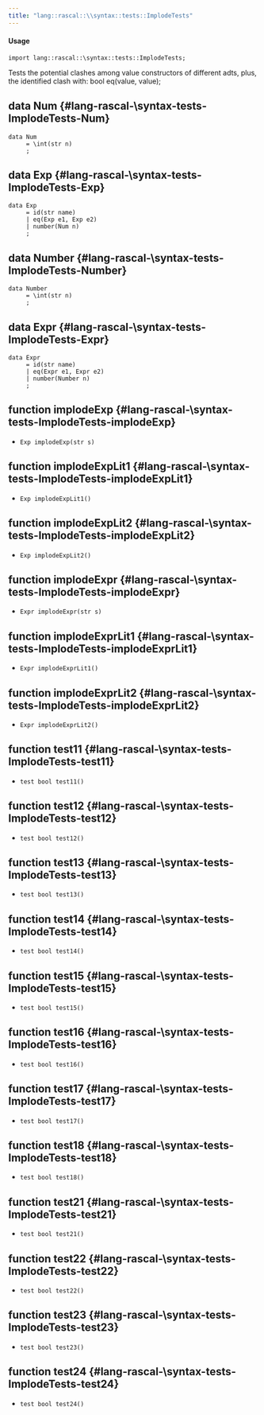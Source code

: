 ```yaml
---
title: "lang::rascal::\\syntax::tests::ImplodeTests"
---
```


#### Usage

`import lang::rascal::\syntax::tests::ImplodeTests;`

Tests the potential clashes among value constructors of different adts, plus, the identified clash with: bool eq(value, value);


## data Num {#lang-rascal-\syntax-tests-ImplodeTests-Num}

```rascal
data Num  
     = \int(str n)
     ;
```

## data Exp {#lang-rascal-\syntax-tests-ImplodeTests-Exp}

```rascal
data Exp  
     = id(str name)
     | eq(Exp e1, Exp e2)
     | number(Num n)
     ;
```

## data Number {#lang-rascal-\syntax-tests-ImplodeTests-Number}

```rascal
data Number  
     = \int(str n)
     ;
```

## data Expr {#lang-rascal-\syntax-tests-ImplodeTests-Expr}

```rascal
data Expr  
     = id(str name)
     | eq(Expr e1, Expr e2)
     | number(Number n)
     ;
```

## function implodeExp {#lang-rascal-\syntax-tests-ImplodeTests-implodeExp}

* ``Exp implodeExp(str s)``

## function implodeExpLit1 {#lang-rascal-\syntax-tests-ImplodeTests-implodeExpLit1}

* ``Exp implodeExpLit1()``

## function implodeExpLit2 {#lang-rascal-\syntax-tests-ImplodeTests-implodeExpLit2}

* ``Exp implodeExpLit2()``

## function implodeExpr {#lang-rascal-\syntax-tests-ImplodeTests-implodeExpr}

* ``Expr implodeExpr(str s)``

## function implodeExprLit1 {#lang-rascal-\syntax-tests-ImplodeTests-implodeExprLit1}

* ``Expr implodeExprLit1()``

## function implodeExprLit2 {#lang-rascal-\syntax-tests-ImplodeTests-implodeExprLit2}

* ``Expr implodeExprLit2()``

## function test11 {#lang-rascal-\syntax-tests-ImplodeTests-test11}

* ``test bool test11()``

## function test12 {#lang-rascal-\syntax-tests-ImplodeTests-test12}

* ``test bool test12()``

## function test13 {#lang-rascal-\syntax-tests-ImplodeTests-test13}

* ``test bool test13()``

## function test14 {#lang-rascal-\syntax-tests-ImplodeTests-test14}

* ``test bool test14()``

## function test15 {#lang-rascal-\syntax-tests-ImplodeTests-test15}

* ``test bool test15()``

## function test16 {#lang-rascal-\syntax-tests-ImplodeTests-test16}

* ``test bool test16()``

## function test17 {#lang-rascal-\syntax-tests-ImplodeTests-test17}

* ``test bool test17()``

## function test18 {#lang-rascal-\syntax-tests-ImplodeTests-test18}

* ``test bool test18()``

## function test21 {#lang-rascal-\syntax-tests-ImplodeTests-test21}

* ``test bool test21()``

## function test22 {#lang-rascal-\syntax-tests-ImplodeTests-test22}

* ``test bool test22()``

## function test23 {#lang-rascal-\syntax-tests-ImplodeTests-test23}

* ``test bool test23()``

## function test24 {#lang-rascal-\syntax-tests-ImplodeTests-test24}

* ``test bool test24()``

